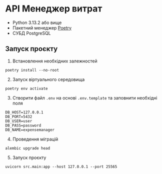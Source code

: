 # API Менеджер витрат
- Python 3.13.2 або вище
- Пакетний менеджер [Poetry](https://python-poetry.org/)
- СУБД PostgreSQL


## Запуск проєкту
1. Встановлення необхідних залежностей
```shell
poetry install --no-root
```

2. Запуск віртуального середовища
```shell
poetry env activate
```

3. Створити файл `.env` на основі `.env.template` та заповнити необхідні поля
```
DB_HOST=127.0.0.1
DB_PORT=5432
DB_USER=user
DB_PASS=password
DB_NAME=expensemanager
```

4. Проведення міграцій
```shell
alembic upgrade head
```

5. Запуск проєкту
```shell
uvicorn src.main:app --host 127.0.0.1 --port 25565
```
